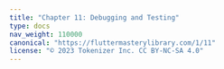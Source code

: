 ```yaml
---
title: "Chapter 11: Debugging and Testing"
type: docs
nav_weight: 110000
canonical: "https://fluttermasterylibrary.com/1/11"
license: "© 2023 Tokenizer Inc. CC BY-NC-SA 4.0"
---
```

